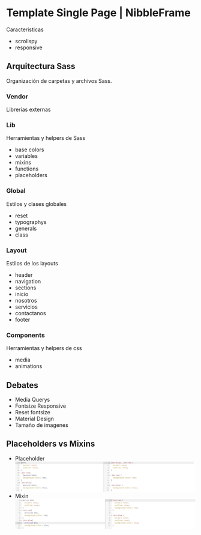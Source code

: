 
# Template Single Page | NibbleFrame
Caracteristicas
* scrollspy
* responsive

## Arquitectura Sass
Organización de carpetas y archivos Sass.

### Vendor
Librerias externas

### Lib
Herramientas y helpers de Sass
* base colors
* variables
* mixins
* functions
* placeholders

### Global
Estilos y clases globales
* reset
* typographys
* generals
* class

### Layout
Estilos de los layouts
* header
* navigation
* sections
* inicio
* nosotros
* servicios
* contactanos
* footer

### Components
Herramientas y helpers de css
* media
* animations

## Debates
* Media Querys
* Fontsize Responsive
* Reset fontsize
* Material Design
* Tamaño de imagenes

## Placeholders vs Mixins
* Placeholder
![Placeholder](../md-resources/placeholder-vs-mixin-1.jpg)
* Mixin
![Mixin](../md-resources/placeholder-vs-mixin-2.jpg)